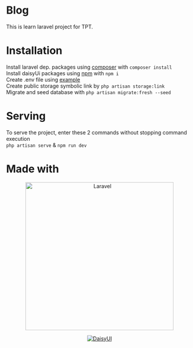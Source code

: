 # Blog
This is learn laravel project for TPT.

# Installation
Install laravel dep. packages using <a href="https://getcomposer.org/">composer</a> with `composer install`<br />
Install daisyUi packages using <a href="https://www.npmjs.com/">npm</a> with `npm i`<br />
Create .env file using [example](https://github.com/Setletint/ta-21vblog/blob/main/.env.example) <br />
Create public storage symbolic link by `php artisan storage:link`<br />
Migrate and seed database with `php artisan migrate:fresh --seed`

# Serving
To serve the project, enter these 2 commands without stopping command execution<br />
`php artisan serve` & `npm run dev`

# Made with
<p align="center"><a href="https://laravel.com" target="_blank"><img src="https://raw.githubusercontent.com/laravel/art/master/logo-lockup/5%20SVG/2%20CMYK/1%20Full%20Color/laravel-logolockup-cmyk-red.svg" width="400" alt="Laravel"></a></p>
<p align="center"><a href="https://daisyui.com/" target="_blank"><img src="https://raw.githubusercontent.com/saadeghi/daisyui/master/src/docs/static/images/daisyui-logo/favicon-192.png" alt="DaisyUI"></a></p>
